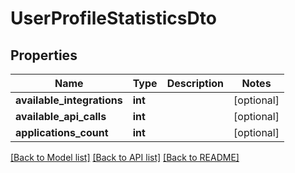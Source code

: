 # UserProfileStatisticsDto

## Properties
Name | Type | Description | Notes
------------ | ------------- | ------------- | -------------
**available_integrations** | **int** |  | [optional] 
**available_api_calls** | **int** |  | [optional] 
**applications_count** | **int** |  | [optional] 

[[Back to Model list]](../README.md#documentation-for-models) [[Back to API list]](../README.md#documentation-for-api-endpoints) [[Back to README]](../README.md)


